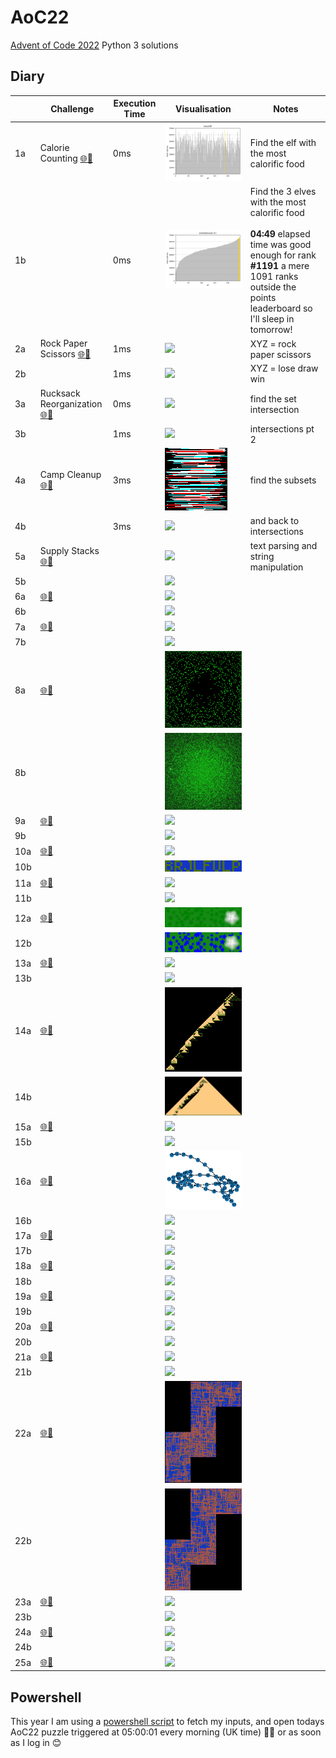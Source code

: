 # AoC22
[Advent of Code 2022](https://adventofcode.com/2022) Python 3 solutions

## Diary

|&nbsp;|Challenge | Execution Time | Visualisation | Notes
|-|--------- | -------------- | ------------- | -----
|1a|Calorie Counting [🌐](https://adventofcode.com/2022/day/1)[💾](./day1.py) | 0ms | [![](./output/day1a.png)](./output/day1a.png) | Find the elf with the most calorific food
|1b|&nbsp;                                                                              | 0ms | [![](./output/day1b.png)](./output/day1b.png)  | Find the 3 elves with the most calorific food<br /><br />**04:49** elapsed time was good enough for rank **#1191** a mere 1091 ranks outside the points leaderboard so I'll sleep in tomorrow!
|2a|Rock Paper Scissors [🌐](https://adventofcode.com/2022/day/2)[💾](./day2.py) | 1ms | [![](./output/day2a.gif)](./output/day2a.gif) | XYZ = rock paper scissors
|2b|&nbsp;                                                                              | 1ms | [![](./output/day2b.gif)](./output/day2b.gif)  | XYZ = lose draw win
|3a|Rucksack Reorganization [🌐](https://adventofcode.com/2022/day/3)[💾](./day3.py) | 0ms | [![](./output/day3a.png)](./output/day3a.png) | find the set intersection
|3b|&nbsp;                                                                              |1ms | [![](./output/day3b.png)](./output/day3b.png)  | intersections pt 2
|4a|Camp Cleanup [🌐](https://adventofcode.com/2022/day/4)[💾](./day4.py) | 3ms | [![](./output/day4ax.png)](./output/day4a.png) | find the subsets
|4b|&nbsp;                                                                              | 3ms | [![](./output/day4b.png)](./output/day4b.png)  | and back to intersections
|5a|Supply Stacks [🌐](https://adventofcode.com/2022/day/5)[💾](./day5.py) | <!-- 0.0s --> | [![](./output/day5a.png)](./output/day5a.png) | text parsing and string manipulation
|5b|&nbsp;                                                                              | <!-- 0.0s --> | [![](./output/day5b.png)](./output/day5b.png)  | 
|6a|[🌐](https://adventofcode.com/2022/day/6)[💾](./day6.py) | <!-- 0.0s --> | [![](./output/day6a.png)](./output/day6a.png) | 
|6b|&nbsp;                                                                              | <!-- 0.0s --> | [![](./output/day6b.png)](./output/day6b.png)  | 
|7a|[🌐](https://adventofcode.com/2022/day/7)[💾](./day7.py) | <!-- 0.0s --> | [![](./output/day7a.png)](./output/day7a.png) | 
|7b|&nbsp;                                                                              | <!-- 0.0s --> | [![](./output/day7b.png)](./output/day7b.png)  | 
|8a|[🌐](https://adventofcode.com/2022/day/8)[💾](./day8.py) | <!-- 0.0s --> | [![](./output/day8a.png)](./output/day8a.png) | 
|8b|&nbsp;                                                                              | <!-- 0.0s --> | [![](./output/day8b.png)](./output/day8b.png)  | 
|9a|[🌐](https://adventofcode.com/2022/day/9)[💾](./day9.py) | <!-- 0.0s --> | [![](./output/day9a.png)](./output/day9a.png) | 
|9b|&nbsp;                                                                              | <!-- 0.0s --> | [![](./output/day9b.png)](./output/day9b.png)  | 
|10a|[🌐](https://adventofcode.com/2022/day/10)[💾](./day10.py) | <!-- 0.0s --> | [![](./output/day10a.png)](./output/day10a.png) | 
|10b|&nbsp;                                                                                 | <!-- 0.0s --> | [![](./output/day10b.png)](./output/day10b.png)  | 
|11a|[🌐](https://adventofcode.com/2022/day/11)[💾](./day11.py) | <!-- 0.0s --> | [![](./output/day11a.png)](./output/day11a.png) | 
|11b|&nbsp;                                                                                 | <!-- 0.0s --> | [![](./output/day11b.png)](./output/day11b.png)  | 
|12a|[🌐](https://adventofcode.com/2022/day/12)[💾](./day12.py) | <!-- 0.0s --> | [![](./output/day12a.png)](./output/day12a.png) | 
|12b|&nbsp;                                                                                 | <!-- 0.0s --> | [![](./output/day12b.png)](./output/day12b.png)  | 
|13a|[🌐](https://adventofcode.com/2022/day/13)[💾](./day13.py) | <!-- 0.0s --> | [![](./output/day13a.png)](./output/day13a.png) | 
|13b|&nbsp;                                                                                 | <!-- 0.0s --> | [![](./output/day13b.png)](./output/day13b.png)  | 
|14a|[🌐](https://adventofcode.com/2022/day/14)[💾](./day14.py) | <!-- 0.0s --> | [![](./output/day14a.png)](./output/day14a.png) | 
|14b|&nbsp;                                                                                 | <!-- 0.0s --> | [![](./output/day14b.png)](./output/day14b.png)  | 
|15a|[🌐](https://adventofcode.com/2022/day/15)[💾](./day15.py) | <!-- 0.0s --> | [![](./output/day15a.png)](./output/day15a.png) | 
|15b|&nbsp;                                                                                 | <!-- 0.0s --> | [![](./output/day15b.png)](./output/day15b.png)  | 
|16a|[🌐](https://adventofcode.com/2022/day/16)[💾](./day16.py) | <!-- 0.0s --> | [![](./output/day16a.png)](./output/day16a.png) | 
|16b|&nbsp;                                                                                 | <!-- 0.0s --> | [![](./output/day16b.png)](./output/day16b.png)  | 
|17a|[🌐](https://adventofcode.com/2022/day/17)[💾](./day17.py) | <!-- 0.0s --> | [![](./output/day17a.png)](./output/day17a.png) | 
|17b|&nbsp;                                                                                 | <!-- 0.0s --> | [![](./output/day17b.png)](./output/day17b.png)  | 
|18a|[🌐](https://adventofcode.com/2022/day/18)[💾](./day18.py) | <!-- 0.0s --> | [![](./output/day18a.png)](./output/day18a.png) | 
|18b|&nbsp;                                                                                 | <!-- 0.0s --> | [![](./output/day18b.png)](./output/day18b.png)  | 
|19a|[🌐](https://adventofcode.com/2022/day/19)[💾](./day19.py) | <!-- 0.0s --> | [![](./output/day19a.png)](./output/day19a.png) | 
|19b|&nbsp;                                                                                 | <!-- 0.0s --> | [![](./output/day19b.png)](./output/day19b.png)  | 
|20a|[🌐](https://adventofcode.com/2022/day/20)[💾](./day20.py) | <!-- 0.0s --> | [![](./output/day20a.png)](./output/day20a.png) | 
|20b|&nbsp;                                                                                 | <!-- 0.0s --> | [![](./output/day20b.png)](./output/day20b.png)  | 
|21a|[🌐](https://adventofcode.com/2022/day/21)[💾](./day21.py) | <!-- 0.0s --> | [![](./output/day21a.png)](./output/day21a.png) | 
|21b|&nbsp;                                                                                 | <!-- 0.0s --> | [![](./output/day21b.png)](./output/day21b.png)  | 
|22a|[🌐](https://adventofcode.com/2022/day/22)[💾](./day22.py) | <!-- 0.0s --> | [![](./output/day22a.png)](./output/day22a.png) | 
|22b|&nbsp;                                                                                 | <!-- 0.0s --> | [![](./output/day22b.png)](./output/day22b.png)  | 
|23a|[🌐](https://adventofcode.com/2022/day/23)[💾](./day23.py) | <!-- 0.0s --> | [![](./output/day23a.png)](./output/day23a.png) | 
|23b|&nbsp;                                                                                 | <!-- 0.0s --> | [![](./output/day23b.png)](./output/day23b.png)  | 
|24a|[🌐](https://adventofcode.com/2022/day/24)[💾](./day24.py) | <!-- 0.0s --> | [![](./output/day24a.png)](./output/day24a.png) | 
|24b|&nbsp;                                                                                 | <!-- 0.0s --> | [![](./output/day24b.png)](./output/day24b.png)  | 
|25a|[🌐](https://adventofcode.com/2022/day/25)[💾](./day25.py) | <!-- 0.0s --> | [![](./output/day25a.png)](./output/day25a.png) | 

## Powershell

This year I am using a [powershell script](./input/download.ps1) to fetch my inputs, and open todays AoC22 puzzle triggered at 05:00:01 every morning (UK time) 🥱😴 or as soon as I log in 😊
